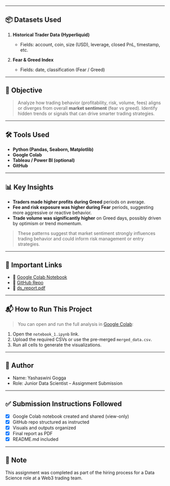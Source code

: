 
---

## 📦 Datasets Used

1. **Historical Trader Data (Hyperliquid)**
   - Fields: account, coin, size (USD), leverage, closed PnL, timestamp, etc.

2. **Fear & Greed Index**
   - Fields: date, classification (Fear / Greed)

---

## 🧠 Objective

> Analyze how trading behavior (profitability, risk, volume, fees) aligns or diverges from overall **market sentiment** (fear vs greed). Identify hidden trends or signals that can drive smarter trading strategies.

---

## 🛠️ Tools Used

- **Python (Pandas, Seaborn, Matplotlib)**
- **Google Colab**
- **Tableau / Power BI (optional)**
- **GitHub**

---

## 📊 Key Insights

- **Traders made higher profits during Greed** periods on average.
- **Fee and risk exposure was higher during Fear** periods, suggesting more aggressive or reactive behavior.
- **Trade volume was significantly higher** on Greed days, possibly driven by optimism or trend momentum.

> These patterns suggest that market sentiment strongly influences trading behavior and could inform risk management or entry strategies.

---

## 📎 Important Links

- 🔗 [Google Colab Notebook](https://colab.research.google.com/drive/1qH4TY_n4cAuK7Pt2rJ-XQ75xnmj7Gg8F?usp=sharing)
- 🔗 [GitHub Repo](https://github.com/Yashaswini-Gogga/ds_Yashaswini_Gogga)
- 📄 [ds_report.pdf](https://docs.google.com/document/d/1AMdGwbFr1XZlSFyN58GP_4x_tBkwxGFFNJBe-ePHl30/edit?usp=sharing)

---

## 📬 How to Run This Project

> You can open and run the full analysis in [Google Colab](https://colab.research.google.com/):

1. Open the `notebook_1.ipynb` link.
2. Upload the required CSVs or use the pre-merged `merged_data.csv`.
3. Run all cells to generate the visualizations.

---

## 👤 Author

- Name: Yashaswini Gogga
- Role: Junior Data Scientist – Assignment Submission

---

## ✅ Submission Instructions Followed

- [x] Google Colab notebook created and shared (view-only)
- [x] GitHub repo structured as instructed
- [x] Visuals and outputs organized
- [x] Final report as PDF
- [x] README.md included

---

## 📣 Note

This assignment was completed as part of the hiring process for a Data Science role at a Web3 trading team.

